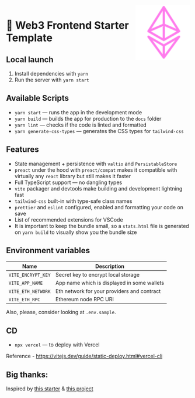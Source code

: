 <img src="./public/favicons/favicon.svg" width="150" align="right" alt="" />

# 🚀 Web3 Frontend Starter Template

## Local launch

1. Install dependencies with `yarn`
2. Run the server with `yarn start`

## Available Scripts

- `yarn start` — runs the app in the development mode
- `yarn build` — builds the app for production to the `docs` folder
- `yarn lint` — checks if the code is linted and formatted
- `yarn generate-css-types` — generates the CSS types for `tailwind-css`

## Features

- State management + persistence with `valtio` and `PersistableStore`
- `preact` under the hood with `preact/compat` makes it compatible with virtually any `react` library but still makes it faster
- Full TypeScript support — no dangling types
- `vite` packager and devtools make building and development lightning fast
- `tailwind-css` built-in with type-safe class names
- `prettier` and `eslint` configured, enabled and formatting your code on save
- List of recommended extensions for VSCode
- It is important to keep the bundle small, so a `stats.html` file is generated on `yarn build` to visually show you the bundle size

## Environment variables

| Name               | Description                                 |
| ------------------ | ------------------------------------------- |
| `VITE_ENCRYPT_KEY` | Secret key to encrypt local storage         |
| `VITE_APP_NAME`    | App name which is displayed in some wallets |
| `VITE_ETH_NETWORK` | Eth network for your providers and contract |
| `VITE_ETH_RPC`     | Ethereum node RPC URI                       |

Also, please, consider looking at `.env.sample`.

## CD

- `npx vercel` — to deploy with Vercel

Reference - https://vitejs.dev/guide/static-deploy.html#vercel-cli

## Big thanks:

Inspired by [this starter](https://github.com/Borodutch/frontend-starter) & [this project](https://github.com/BigWhaleLabs/seal-cred-frontend)
